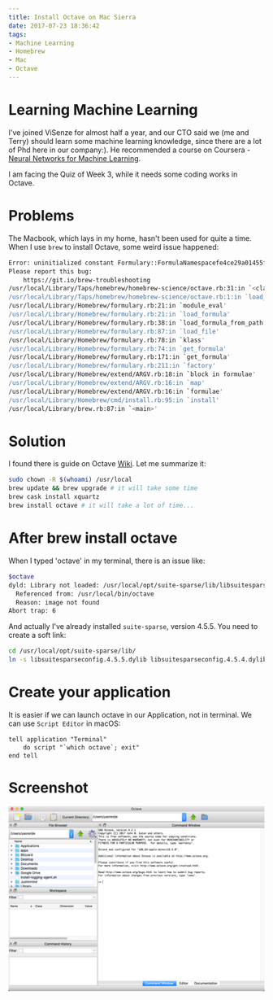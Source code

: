 ```yaml
---
title: Install Octave on Mac Sierra
date: 2017-07-23 18:36:42
tags:
- Machine Learning
- Homebrew
- Mac
- Octave
---
```


# Learning Machine Learning

I've joined ViSenze for almost half a year, and our CTO said we (me and Terry) should learn some machine learning knowledge, since there are a lot of Phd here in our company:). He recommended a course on Coursera - [Neural Networks for Machine Learning](https://www.coursera.org/learn/neural-networks).

I am facing the Quiz of Week 3, while it needs some coding works in Octave. 

# Problems

The Macbook, which lays in my home, hasn't been used for quite a time. When I use `brew` to install Octave, some weird issue happened:

``` bash
Error: uninitialized constant Formulary::FormulaNamespacefe4ce29a01455f41d6d0b08c39f76615::Octave::DevelopmentTools
Please report this bug:
    https://git.io/brew-troubleshooting
/usr/local/Library/Taps/homebrew/homebrew-science/octave.rb:31:in `<class:Octave>'
/usr/local/Library/Taps/homebrew/homebrew-science/octave.rb:1:in `load_formula'
/usr/local/Library/Homebrew/formulary.rb:21:in `module_eval'
/usr/local/Library/Homebrew/formulary.rb:21:in `load_formula'
/usr/local/Library/Homebrew/formulary.rb:38:in `load_formula_from_path'
/usr/local/Library/Homebrew/formulary.rb:87:in `load_file'
/usr/local/Library/Homebrew/formulary.rb:78:in `klass'
/usr/local/Library/Homebrew/formulary.rb:74:in `get_formula'
/usr/local/Library/Homebrew/formulary.rb:171:in `get_formula'
/usr/local/Library/Homebrew/formulary.rb:211:in `factory'
/usr/local/Library/Homebrew/extend/ARGV.rb:18:in `block in formulae'
/usr/local/Library/Homebrew/extend/ARGV.rb:16:in `map'
/usr/local/Library/Homebrew/extend/ARGV.rb:16:in `formulae'
/usr/local/Library/Homebrew/cmd/install.rb:95:in `install'
/usr/local/Library/brew.rb:87:in `<main>'
```

# Solution

I found there is guide on Octave [Wiki](http://wiki.octave.org/Octave_for_MacOS_X#Simple_Installation_Instructions_2). Let me summarize it:

``` bash
sudo chown -R $(whoami) /usr/local
brew update && brew upgrade # it will take some time
brew cask install xquartz
brew install octave # it will take a lot of time...
```
# After brew install octave

When I typed 'octave' in my terminal, there is an issue like:

``` bash
$octave
dyld: Library not loaded: /usr/local/opt/suite-sparse/lib/libsuitesparseconfig.4.5.4.dylib
  Referenced from: /usr/local/bin/octave
  Reason: image not found
Abort trap: 6
```

And actually I've already installed `suite-sparse`, version 4.5.5. You need to create a soft link:

``` bash
cd /usr/local/opt/suite-sparse/lib/
ln -s libsuitesparseconfig.4.5.5.dylib libsuitesparseconfig.4.5.4.dylib
```

# Create your application

It is easier if we can launch octave in our Application, not in terminal. We can use `Script Editor` in macOS:

``` applescript
tell application "Terminal"
	do script "`which octave`; exit"
end tell
```

# Screenshot

![Alt text](/images/octave.png)